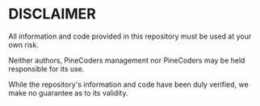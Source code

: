 # DISCLAIMER

All information and code provided in this repository must be used at your own risk.

Neither authors, PineCoders management nor PineCoders may be held responsible for its use.

While the repository's information and code have been duly verified, we make no guarantee as to its validity.
